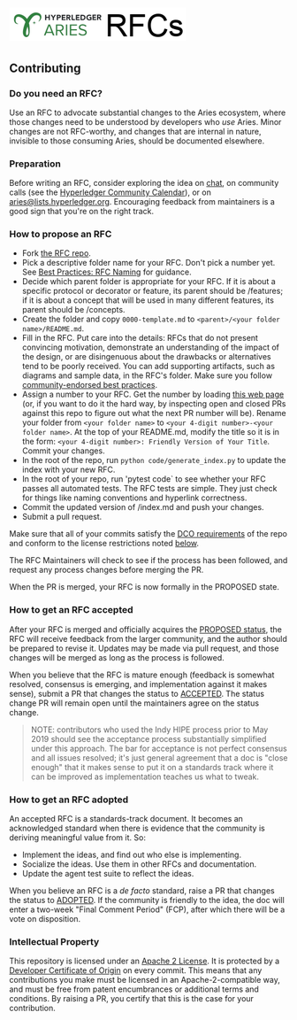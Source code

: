 # ![Aries RFCs](collateral/aries-rfcs-logo.png)

## Contributing

### Do you need an RFC?

Use an RFC to advocate substantial changes to the Aries ecosystem, where
those changes need to be understood by developers who *use* Aries. Minor
changes are not RFC-worthy, and changes that are internal in nature,
invisible to those consuming Aries, should be documented elsewhere.

### Preparation

Before writing an RFC, consider exploring the idea on
[chat](https://chat.hyperledger.org/channel/aries), on community calls
(see the [Hyperledger Community Calendar](
https://wiki.hyperledger.org/community/calendar-public-meetings)),
or on [aries@lists.hyperledger.org](
mailto:aries@lists.hyperledger.org). Encouraging feedback from maintainers
is a good sign that you're on the right track.

### How to propose an RFC

  - Fork [the RFC repo](https://github.com/hyperledger/aries-RFC).
  - Pick a descriptive folder name for your RFC. Don't pick a number yet.
    See [Best Practices: RFC Naming](../0074-didcomm-best-practices/README.md#rfc-naming)
    for guidance.
  - Decide which parent folder is appropriate for your RFC.
    If it is about a specific protocol or decorator or feature, its parent
    should be /features; if it is about a concept that will be used in many
    different features, its parent should be /concepts.
  - Create the folder and copy `0000-template.md` to `<parent>/<your folder name>/README.md`.
  - Fill in the RFC. Put care into the details: RFCs that do not present
    convincing motivation, demonstrate an understanding of the impact of the
    design, or are disingenuous about the drawbacks or alternatives tend to be
    poorly received. You can add supporting artifacts, such as diagrams and sample
    data, in the RFC's folder. Make sure you follow [community-endorsed best
    practices](../0074-didcomm-best-practices/README.md).
  - Assign a number to your RFC. Get the number by loading <a target="rfcnum"
    href="https://dhh1128.github.io/next-aries-rfc-num/">this web page</a> (or,
    if you want to do it the hard way, by inspecting open and closed PRs against
    this repo to figure out what the next PR number will be). Rename your folder from
    `<your folder name>` to `<your 4-digit number>-<your folder name>`. At the
    top of your README.md, modify the title so it is in the form: `<your 4-digit
    number>: Friendly Version of Your Title`. Commit your changes.
  - In the root of the repo, run `python code/generate_index.py` to update the index
    with your new RFC.
  - In the root of your repo, run 'pytest code` to see whether your RFC passes all
    automated tests. The RFC tests are simple. They just check for things like
    naming conventions and hyperlink correctness.
  - Commit the updated version of /index.md and push your changes.
  - Submit a pull request.

Make sure that all of your commits satisfy the [DCO requirements](
https://github.com/probot/dco#how-it-works) of the repo and conform
to the license restrictions noted [below](#intellectual-property).

The RFC Maintainers will check to see if the process has been followed, and request
any process changes before merging the PR.

When the PR is merged, your RFC is now formally in the PROPOSED state.

### How to get an RFC accepted

After your RFC is merged and officially acquires the [PROPOSED status](
README.md#status--proposed), the RFC will receive feedback from the larger community,
and the author should be prepared to revise it. Updates may be made via pull request,
and those changes will be merged as long as the process is followed.

When you believe that the RFC is mature enough (feedback is somewhat resolved,
consensus is emerging, and implementation against it makes sense), submit a PR that
changes the status to [ACCEPTED](README.md#status--accepted). The status change PR
will remain open until the maintainers agree on the status change.

>NOTE: contributors who used the Indy HIPE process prior to May 2019 should
see the acceptance process substantially simplified under this approach.
The bar for acceptance is not perfect consensus and all issues resolved;
it's just general agreement that a doc is "close enough" that it makes
sense to put it on a standards track where it can be improved as
implementation teaches us what to tweak.

### How to get an RFC adopted

An accepted RFC is a standards-track document. It becomes an acknowledged
standard when there is evidence that the community is deriving meaningful
value from it. So:

- Implement the ideas, and find out who else is implementing.
- Socialize the ideas. Use them in other RFCs and documentation.
- Update the agent test suite to reflect the ideas.

When you believe an RFC is a _de facto_ standard, raise a PR that changes the
status to [ADOPTED](README.md#status--adopted).  If the community is friendly
to the idea, the doc will enter a two-week "Final Comment Period" (FCP), after
which there will be a vote on disposition.

### Intellectual Property

This repository is licensed under an [Apache 2 License](LICENSE). It is protected
by a [Developer Certificate of Origin](https://developercertificate.org/) on every commit.
This means that any contributions you make must be licensed in an Apache-2-compatible
way, and must be free from patent encumbrances or additional terms and conditions. By
raising a PR, you certify that this is the case for your contribution.
